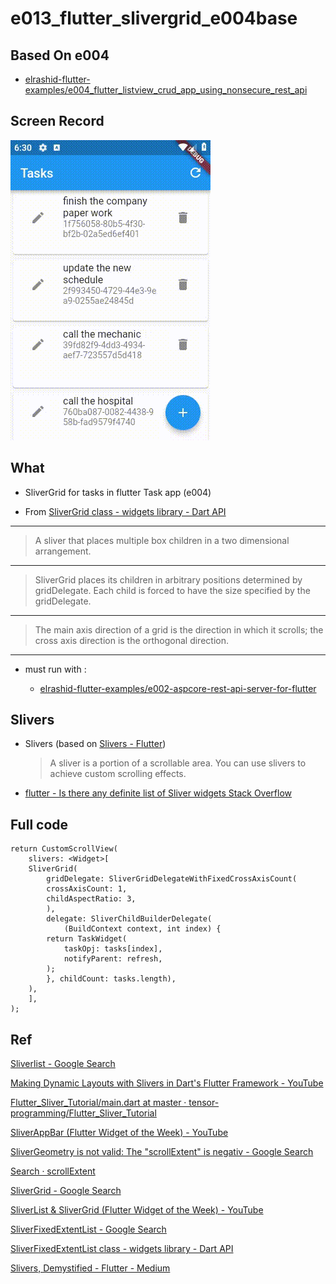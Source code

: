 # e013_flutter_slivergrid_e004base

## Based On e004

- [elrashid-flutter-examples/e004_flutter_listview_crud_app_using_nonsecure_rest_api](https://github.com/elrashid-flutter-examples/e004_flutter_listview_crud_app_using_nonsecure_rest_api)

## Screen Record

![app screen record](docs/screen_record.gif)

## What

- SliverGrid for tasks in flutter Task app (e004)

- From [SliverGrid class - widgets library - Dart API](https://api.flutter.dev/flutter/widgets/SliverGrid-class.html)

----
  > A sliver that places multiple box children in a two dimensional arrangement.
----
  > SliverGrid places its children in arbitrary positions determined by gridDelegate. Each child is forced to have the size specified by the gridDelegate.
----
  > The main axis direction of a grid is the direction in which it scrolls; the cross axis direction is the orthogonal direction.
----

- must run with :

  - [elrashid-flutter-examples/e002-aspcore-rest-api-server-for-flutter](https://github.com/elrashid-flutter-examples/e002-aspcore-rest-api-server-for-flutter)

## Slivers

- Slivers (based on [Slivers - Flutter](https://flutter.dev/docs/development/ui/advanced/slivers))
  
  > A sliver is a portion of a scrollable area. You can use slivers to achieve custom scrolling effects.

- [flutter - Is there any definite list of Sliver widgets   Stack Overflow](https://stackoverflow.com/questions/44493372/is-there-any-definite-list-of-sliver-widgets)

 
## Full code

    return CustomScrollView(
        slivers: <Widget>[
        SliverGrid(
            gridDelegate: SliverGridDelegateWithFixedCrossAxisCount(
            crossAxisCount: 1,
            childAspectRatio: 3,
            ),
            delegate: SliverChildBuilderDelegate(
                (BuildContext context, int index) {
            return TaskWidget(
                taskOpj: tasks[index],
                notifyParent: refresh,
            );
            }, childCount: tasks.length),
        ),
        ],
    );

## Ref


[Sliverlist - Google Search](https://www.google.com/search?q=Sliverlist&oq=Sliverlist&aqs=chrome..69i57j0l5.11288j0j7&sourceid=chrome&ie=UTF-8)

[Making Dynamic Layouts with Slivers in Dart's Flutter Framework - YouTube](https://www.youtube.com/watch?v=wN2lpqxkB4M)

[Flutter_Sliver_Tutorial/main.dart at master · tensor-programming/Flutter_Sliver_Tutorial](https://github.com/tensor-programming/Flutter_Sliver_Tutorial/blob/master/lib/main.dart)

[SliverAppBar (Flutter Widget of the Week) - YouTube](https://www.youtube.com/watch?v=R9C5KMJKluE)
 

[SliverGeometry is not valid: The "scrollExtent" is negativ - Google Search](https://www.google.com/search?ei=TpFAXaqYBtLjgweCkrywDA&q=SliverGeometry+is+not+valid%3A+The+%22scrollExtent%22+is+negativ&oq=SliverGeometry+is+not+valid%3A+The+%22scrollExtent%22+is+negativ&gs_l=psy-ab.3..35i302i39.127700.127700..127975...0.0..0.195.195.0j1......0....2j1..gws-wiz.Bw5UxG3B32A&ved=0ahUKEwiq97fJp93jAhXS8eAKHQIJD8YQ4dUDCAo&uact=5)

[Search · scrollExtent](https://github.com/search?l=Dart&q=scrollExtent&type=Code)

[SliverGrid - Google Search](https://www.google.com/search?q=SliverGrid&oq=SliverGrid&aqs=chrome..69i57j0l5.278j0j7&sourceid=chrome&ie=UTF-8)

[SliverList & SliverGrid (Flutter Widget of the Week) - YouTube](https://www.youtube.com/watch?v=ORiTTaVY6mM)

[SliverFixedExtentList - Google Search](https://www.google.com/search?ei=M6hAXfylOt6EhbIPj6muqAs&q=SliverFixedExtentList&oq=SliverFixedExtentList&gs_l=psy-ab.3..35i39j0l3.9481.9481..9806...0.0..0.304.304.3-1......0....2j1..gws-wiz.......0i71.KE_Ory87ELU&ved=0ahUKEwi8i8u0vd3jAhVeQkEAHY-UC7UQ4dUDCAo&uact=5)

[SliverFixedExtentList class - widgets library - Dart API](https://api.flutter.dev/flutter/widgets/SliverFixedExtentList-class.html)

[Slivers, Demystified - Flutter - Medium](https://medium.com/flutter/slivers-demystified-6ff68ab0296f)